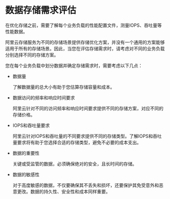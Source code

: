 # 数据存储需求评估

在优化存储之前，需要了解每个业务负载的性能配置文件，测量IOPS、吞吐量等性能数据。

阿里云存储服务为不同的存储场景提供存储优化方案，并没有一个通用的方案能够适用于所有的存储场景。因此，当您在评估存储需求时，请考虑对不同的业务负载分别选择不同的存储方案。

您在每个业务负载中划分数据并确定存储需求时，需要考虑以下几点：

-   数据量

    了解数据量的总大小有助于您估算存储容量和成本。

-   数据访问的频率和响应时间要求

    阿里云针对不同的访问频率和响应时间要求提供不同的存储方案，对应不同的存储价格。

-   IOPS和吞吐量要求

    阿里云针对IOPS和吞吐量的不同要求提供不同的存储类型。了解IOPS和吞吐量要求将有助于您选择合适的存储类型，避免不必要的成本支出。

-   数据的重要性

    关键或受监管的数据，必须确保绝对的安全，且长时间的存储。

-   数据的敏感性

    对于高度敏感的数据，不仅要确保其不丢失和损坏，还要保护其免受意外和恶意更改。数据的持久性、安全性和成本同样重要。


